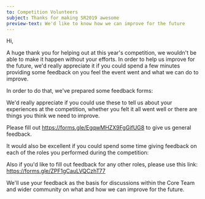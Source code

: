 ```yaml
---
to: Competition Volunteers
subject: Thanks for making SR2019 awesome
preview-text: We'd like to know how we can improve for the future
---
```


Hi,

A huge thank you for helping out at this year's competition, we wouldn't be able
to make it happen without your efforts. In order to help us improve for the
future, we'd really appreciate it if you could spend a few minutes providing
some feedback on you feel the event went and what we can do to improve.

In order to do that, we've prepared some feedback forms:

We'd really appreciate if you could use these to tell us about your experiences
at the competition, whether you felt it all went well or there are things you
think we need to improve.

Please fill out https://forms.gle/EgqwMHZX9FgGifUG8 to give us general feedback.

It would also be excellent if you could spend some time giving feedback on each of
the roles you performed during the competition:

<!-- personalised of roles with pre-filled links to forms, to be populated
before sending-->

Also if you'd like to fill out feedback for any other roles, please use this link:
https://forms.gle/ZPF1gCauLVQCzhT77

We'll use your feedback as the basis for discussions within the Core Team and
wider community on what and how we can improve for the future.
